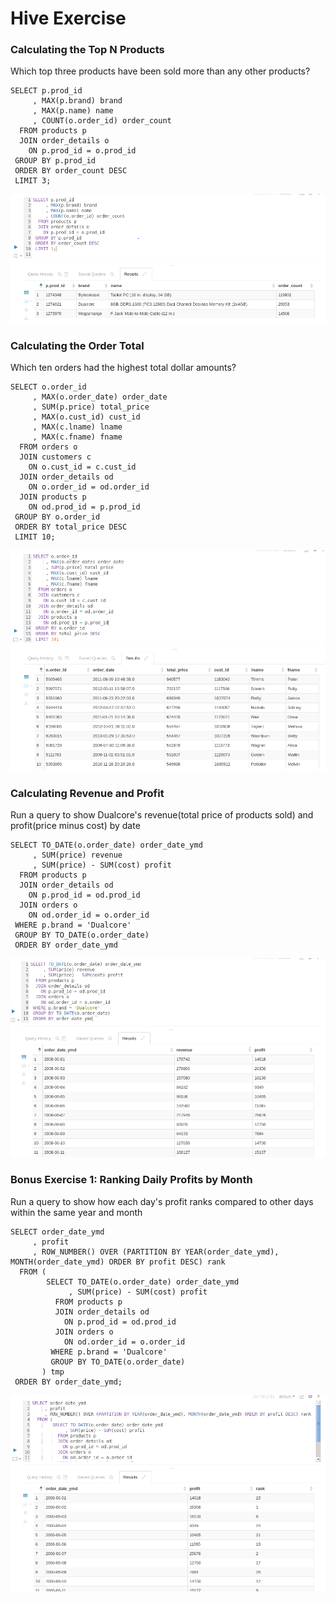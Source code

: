 # Hive Exercise

### Calculating the Top N Products
Which top three products have been sold more than any other products?
```
SELECT p.prod_id
     , MAX(p.brand) brand
     , MAX(p.name) name
     , COUNT(o.order_id) order_count
  FROM products p
  JOIN order_details o
    ON p.prod_id = o.prod_id
 GROUP BY p.prod_id
 ORDER BY order_count DESC
 LIMIT 3;
```
![Image of Hive Exercise 1](hive-exercise-1-1.png)

### Calculating the Order Total
Which ten orders had the highest total dollar amounts?
```
SELECT o.order_id
     , MAX(o.order_date) order_date
     , SUM(p.price) total_price
     , MAX(o.cust_id) cust_id
     , MAX(c.lname) lname
     , MAX(c.fname) fname
  FROM orders o
  JOIN customers c
    ON o.cust_id = c.cust_id
  JOIN order_details od
    ON o.order_id = od.order_id
  JOIN products p
    ON od.prod_id = p.prod_id
 GROUP BY o.order_id
 ORDER BY total_price DESC
 LIMIT 10;
```
![Image of Hive Exercise 2](hive-exercise-2-1.png)

### Calculating Revenue and Profit
Run a query to show Dualcore's revenue(total price of products sold) and profit(price minus cost) by date
```
SELECT TO_DATE(o.order_date) order_date_ymd
     , SUM(price) revenue
     , SUM(price) - SUM(cost) profit
  FROM products p
  JOIN order_details od
    ON p.prod_id = od.prod_id
  JOIN orders o
    ON od.order_id = o.order_id
 WHERE p.brand = 'Dualcore'
 GROUP BY TO_DATE(o.order_date)
 ORDER BY order_date_ymd
```
![Image of Hive Exercise 3](hive-exercise-3-1.png)

### Bonus Exercise 1: Ranking Daily Profits by Month
Run a query to show how each day's profit ranks compared to other days within the same year and month
```
SELECT order_date_ymd
     , profit
     , ROW_NUMBER() OVER (PARTITION BY YEAR(order_date_ymd), MONTH(order_date_ymd) ORDER BY profit DESC) rank
  FROM (
        SELECT TO_DATE(o.order_date) order_date_ymd
             , SUM(price) - SUM(cost) profit
          FROM products p
          JOIN order_details od
            ON p.prod_id = od.prod_id
          JOIN orders o
            ON od.order_id = o.order_id
         WHERE p.brand = 'Dualcore'
         GROUP BY TO_DATE(o.order_date)
       ) tmp
 ORDER BY order_date_ymd;
```
![Image of Hive Exercise 4](hive-exercise-4-1.png)

